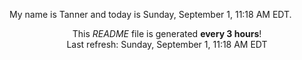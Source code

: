 My name is Tanner and today is Sunday, September 1, 11:18 AM EDT.

<p align="center">This <i>README</i> file is generated <b>every 3 hours</b>!</br>Last refresh: Sunday, September 1, 11:18 AM EDT<br /></p>
